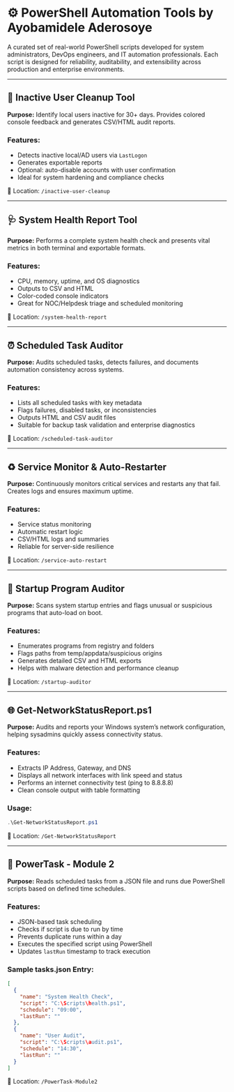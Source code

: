 # ⚙️ PowerShell Automation Tools by Ayobamidele Aderosoye

A curated set of real-world PowerShell scripts developed for system administrators, DevOps engineers, and IT automation professionals. Each script is designed for reliability, auditability, and extensibility across production and enterprise environments.

---

## 🔧 Inactive User Cleanup Tool

**Purpose:** Identify local users inactive for 30+ days. Provides colored console feedback and generates CSV/HTML audit reports.

### Features:

- Detects inactive local/AD users via `LastLogon`
- Generates exportable reports
- Optional: auto-disable accounts with user confirmation
- Ideal for system hardening and compliance checks

📂 Location: `/inactive-user-cleanup`

---

## 🩺 System Health Report Tool

**Purpose:** Performs a complete system health check and presents vital metrics in both terminal and exportable formats.

### Features:

- CPU, memory, uptime, and OS diagnostics
- Outputs to CSV and HTML
- Color-coded console indicators
- Great for NOC/Helpdesk triage and scheduled monitoring

📂 Location: `/system-health-report`

---

## ⏰ Scheduled Task Auditor

**Purpose:** Audits scheduled tasks, detects failures, and documents automation consistency across systems.

### Features:

- Lists all scheduled tasks with key metadata
- Flags failures, disabled tasks, or inconsistencies
- Outputs HTML and CSV audit files
- Suitable for backup task validation and enterprise diagnostics

📂 Location: `/scheduled-task-auditor`

---

## ♻️ Service Monitor & Auto-Restarter

**Purpose:** Continuously monitors critical services and restarts any that fail. Creates logs and ensures maximum uptime.

### Features:

- Service status monitoring
- Automatic restart logic
- CSV/HTML logs and summaries
- Reliable for server-side resilience

📂 Location: `/service-auto-restart`

---

## 🚀 Startup Program Auditor

**Purpose:** Scans system startup entries and flags unusual or suspicious programs that auto-load on boot.

### Features:

- Enumerates programs from registry and folders
- Flags paths from temp/appdata/suspicious origins
- Generates detailed CSV and HTML exports
- Helps with malware detection and performance cleanup

📂 Location: `/startup-auditor`

---

## 🌐 Get-NetworkStatusReport.ps1

**Purpose:** Audits and reports your Windows system’s network configuration, helping sysadmins quickly assess connectivity status.

### Features:

- Extracts IP Address, Gateway, and DNS
- Displays all network interfaces with link speed and status
- Performs an internet connectivity test (ping to 8.8.8.8)
- Clean console output with table formatting

### Usage:

```powershell
.\Get-NetworkStatusReport.ps1
```

📂 Location: `/Get-NetworkStatusReport`

---

## 🧠 PowerTask - Module 2

**Purpose:** Reads scheduled tasks from a JSON file and runs due PowerShell scripts based on defined time schedules.

### Features:

- JSON-based task scheduling
- Checks if script is due to run by time
- Prevents duplicate runs within a day
- Executes the specified script using PowerShell
- Updates `lastRun` timestamp to track execution

### Sample tasks.json Entry:

```json
[
  {
    "name": "System Health Check",
    "script": "C:\Scripts\health.ps1",
    "schedule": "09:00",
    "lastRun": ""
  },
  {
    "name": "User Audit",
    "script": "C:\Scripts\audit.ps1",
    "schedule": "14:30",
    "lastRun": ""
  }
]
```

📂 Location: `/PowerTask-Module2`
